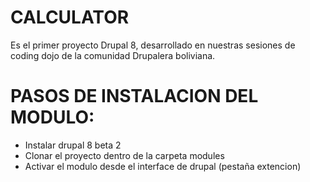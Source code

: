 CALCULATOR
==========

Es el primer proyecto Drupal 8, desarrollado en nuestras sesiones de coding dojo de la comunidad Drupalera boliviana.

PASOS DE INSTALACION DEL MODULO:
===============================

* Instalar drupal 8 beta 2
* Clonar el proyecto dentro de la carpeta modules
* Activar el modulo desde el interface de drupal (pestaña extencion)
